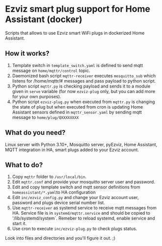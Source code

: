 # Ezviz smart plug support for Home Assistant (docker)
Scripts that allows to use Ezviz smart WiFi plugs in dockerized Home Assistant.
## How it works?
1. Template switch in `template_switch.yaml` is defined to send mqtt message on `home/mqttr/control` topic.
2. Daemonized bash script `mqttr-receiver` executes `mosquitto_sub` which listens for /home/mqttr/# messages and pass payload to python script.
3. Python script `mqttr.py` is checking payload and sends it to a module given in `serve` variable (for now `ezviz-plug` only, but you can add more for your own purposes).
4. Python script `ezviz-plug.py` when executed from `mqttr.py` is changing the state of plug but when  executed from cron is updating Home Assistant sensors defined in `mqttr_sensor.yaml` by sending mqtt message to `home/plug/QXXXXXXXX`

## What do you need?
Linux server with Python 3.10+, Mosquitto server, pyEzviz, Home Assistant, MQTT integration in HA, smart plugs added to your Ezviz account.

## What to do?

1. Copy `mqttr` folder to `/usr/local/bin`.
2. Edit `mqttr.conf` and provide your mosquitto server user and password.
3. Edit and copy template switch and mqtt sensor definitions from `homeassistant/*.yaml`to HA configuration
4. Edit `inc/ezviz_config.py` and change your Ezviz account user, password and plugs device serial number list.
5. Use `mqttr-receiver` as systemd service to receive mqtt messages from HA. Service file is in `systemd/mqttr.service` and should be copied to '/lib/systemd/system`. Remeber to reload systemd, enable service and start it.
6. Use cron to execute `inc/ezviz-plug.py` to check plugs status.

Look into files and directories and you'll figure it out. ;)
